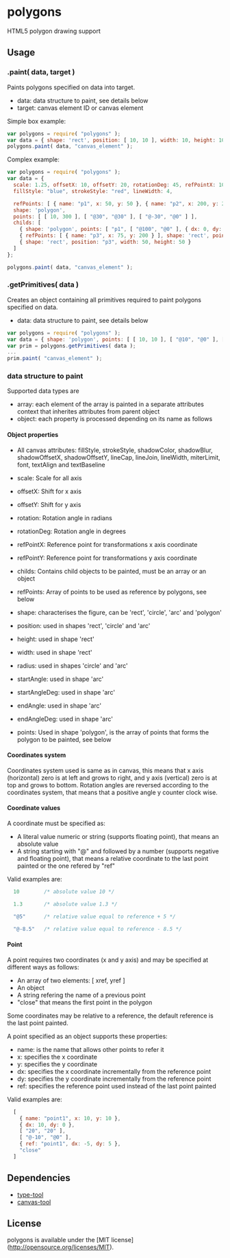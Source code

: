 polygons
================

HTML5 polygon drawing support


## Usage


### .paint( data, target )

Paints polygons specified on data into target.

 * data: data structure to paint, see details below
 * target: canvas element ID or canvas element

Simple box example:
```javascript
var polygons = require( "polygons" );
var data = { shape: 'rect', position: [ 10, 10 ], width: 10, height: 10 };
polygons.paint( data, "canvas_element" );
```

Complex example:
```javascript
var polygons = require( "polygons" );
var data = {
  scale: 1.25, offsetX: 10, offsetY: 20, rotationDeg: 45, refPointX: 100, refPointY: 100,
  fillStyle: "blue", strokeStyle: "red", lineWidth: 4,

  refPoints: [ { name: "p1", x: 50, y: 50 }, { name: "p2", x: 200, y: 200 } ],
  shape: 'polygon',
  points: [ [ 10, 300 ], [ "@30", "@30" ], [ "@-30", "@0" ] ],
  childs: [
    { shape: 'polygon', points: [ "p1", [ "@100", "@0" ], { dx: 0, dy: 100 }, { ref: "p1", dx: 0, y: 150 }, "p1" ], fillStyle: null },
    { refPoints: [ { name: "p3", x: 75, y: 200 } ], shape: 'rect', points: [ "p2", [ "@50", "@0" ], [ "@0", "@50" ], [ "@-50", "@0" ], "close" ], lineWidth: 2, fillStyle: "yellow" },
    { shape: 'rect', position: "p3", width: 50, height: 50 }
  ]
};

polygons.paint( data, "canvas_element" );
```

### .getPrimitives( data )

Creates an object containing all primitives required to paint polygons specified on data.

 * data: data structure to paint, see details below

```javascript
var polygons = require( "polygons" );
var data = { shape: 'polygon', points: [ [ 10, 10 ], [ "@10", "@0" ], [ "@0", "@10" ], [ "@-10", "@0" ], "close" ] };
var prim = polygons.getPrimitives( data );
...
prim.paint( "canvas_element" );
```


### data structure to paint

Supported data types are

 * array: each element of the array is painted in a separate attributes context that inherites attributes from parent object
 * object: each property is processed depending on its name as follows


#### Object properties

 * All canvas attributes: fillStyle, strokeStyle, shadowColor, shadowBlur, shadowOffsetX, shadowOffsetY, lineCap, lineJoin, lineWidth, miterLimit, font, textAlign and textBaseline

 * scale: Scale for all axis
 * offsetX: Shift for x axis
 * offsetY: Shift for y axis
 * rotation: Rotation angle in radians
 * rotationDeg: Rotation angle in degrees
 * refPointX: Reference point for transformations x axis coordinate
 * refPointY: Reference point for transformations y axis coordinate

 * childs: Contains child objects to be painted, must be an array or an object

 * refPoints: Array of points to be used as reference by polygons, see below
 * shape: characterises the figure, can be 'rect', 'circle', 'arc' and 'polygon'
 * position: used in shapes 'rect', 'circle' and 'arc'
 * height: used in shape 'rect'
 * width: used in shape 'rect'
 * radius: used in shapes 'circle' and 'arc'
 * startAngle: used in shape 'arc'
 * startAngleDeg: used in shape 'arc'
 * endAngle: used in shape 'arc'
 * endAngleDeg: used in shape 'arc'
 * points: Used in shape 'polygon', is the array of points that forms the polygon to be painted, see below


#### Coordinates system

Coordinates system used is same as in canvas, this means that x axis (horizontal) zero is at left and grows to right, and y axis (vertical) zero is at top and grows to bottom.
Rotation angles are reversed according to the coordinates system, that means that a positive angle y counter clock wise.


#### Coordinate values

A coordinate must be specified as:
 
 * A literal value numeric or string (supports floating point), that means an absolute value
 * A string starting with "@" and followed by a number (supports negative and floating point), that means a relative coordinate to the last point painted or the one refered by "ref"

Valid examples are:
```javascript
  10        /* absolute value 10 */
```
```javascript
  1.3       /* absolute value 1.3 */
```
```javascript
  "@5"      /* relative value equal to reference + 5 */
```
```javascript
  "@-8.5"   /* relative value equal to reference - 8.5 */
```

#### Point

A point requires two coordinates (x and y axis) and may be specified at different ways as follows:

 * An array of two elements: [ xref, yref ]
 * An object
 * A string refering the name of a previous point
 * "close" that means the first point in the polygon

Some coordinates may be relative to a reference, the default reference is the last point painted.

A point specified as an object supports these properties:

 * name: is the name that allows other points to refer it
 * x: specifies the x coordinate
 * y: specifies the y coordinate
 * dx: specifies the x coordinate incrementally from the reference point
 * dy: specifies the y coordinate incrementally from the reference point
 * ref: specifies the reference point used instead of the last point painted

Valid examples are:
```javascript
  [ 
    { name: "point1", x: 10, y: 10 },
    { dx: 10, dy: 0 },
    [ "20", "20" ],
    [ "@-10", "@0" ],
    { ref: "point1", dx: -5, dy: 5 },
    "close"
  ]
```


## Dependencies

- [type-tool](https://github.com/lisandropodesta/type-tool)
- [canvas-tool](https://github.com/lisandropodesta/canvas-tool)


## License

polygons is available under the [MIT license] (http://opensource.org/licenses/MIT).
